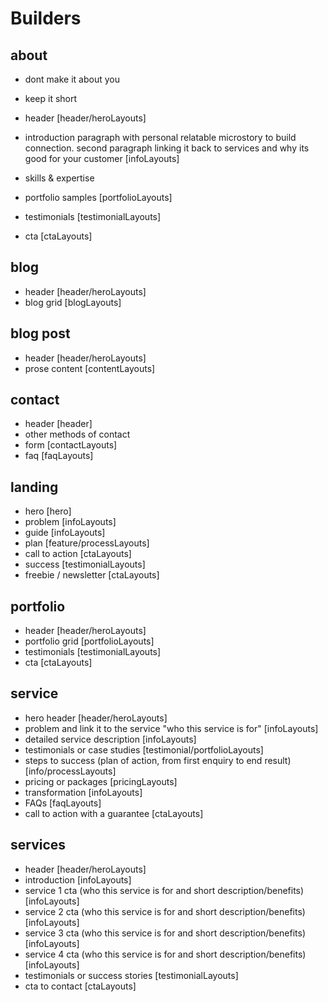 # Builders

## about

- dont make it about you
- keep it short

- header [header/heroLayouts]
- introduction paragraph with personal relatable microstory to build connection. second paragraph linking it back to services and why its good for your customer [infoLayouts]
- skills & expertise
- portfolio samples [portfolioLayouts]
- testimonials [testimonialLayouts]
- cta [ctaLayouts]

## blog

- header [header/heroLayouts]
- blog grid [blogLayouts]

## blog post

- header [header/heroLayouts]
- prose content [contentLayouts]

## contact

- header [header]
- other methods of contact
- form [contactLayouts]
- faq [faqLayouts]

## landing

- hero [hero]
- problem [infoLayouts]
- guide [infoLayouts]
- plan [feature/processLayouts]
- call to action [ctaLayouts]
- success [testimonialLayouts]
- freebie / newsletter [ctaLayouts]

## portfolio

- header [header/heroLayouts]
- portfolio grid [portfolioLayouts]
- testimonials [testimonialLayouts]
- cta [ctaLayouts]

## service

- hero header [header/heroLayouts]
- problem and link it to the service "who this service is for" [infoLayouts]
- detailed service description [infoLayouts]
- testimonials or case studies [testimonial/portfolioLayouts]
- steps to success (plan of action, from first enquiry to end result) [info/processLayouts]
- pricing or packages [pricingLayouts]
- transformation [infoLayouts]
- FAQs [faqLayouts]
- call to action with a guarantee [ctaLayouts]

## services

- header [header/heroLayouts]
- introduction [infoLayouts]
- service 1 cta (who this service is for and short description/benefits) [infoLayouts]
- service 2 cta (who this service is for and short description/benefits) [infoLayouts]
- service 3 cta (who this service is for and short description/benefits) [infoLayouts]
- service 4 cta (who this service is for and short description/benefits) [infoLayouts]
- testimonials or success stories [testimonialLayouts]
- cta to contact [ctaLayouts]
